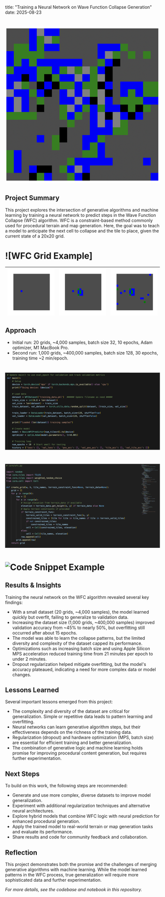 title: "Training a Neural Network on Wave Function Collapse Generation"
date: 2025-08-23

# ![Project Title Image](/assets/images/posts/train-on-WFC/title-image.png)

## Project Summary

This project explores the intersection of generative algorithms and machine learning by training a neural network to predict steps in the Wave Function Collapse (WFC) algorithm. WFC is a constraint-based method commonly used for procedural terrain and map generation. Here, the goal was to teach a model to anticipate the next cell to collapse and the tile to place, given the current state of a 20x20 grid.

# ![WFC Grid Example]
| ![img1](/assets/images/posts/train-on-WFC/Figure_1.png) | ![img2](/assets/images/posts/train-on-WFC/Figure_10.png) | ![img3](/assets/images/posts/train-on-WFC/Figure_20.png) |
|---------------------------|---------------------------|---------------------------|

## Approach

  - Initial run: 20 grids, ~4,000 samples, batch size 32, 10 epochs, Adam optimizer, M1 MacBook Pro.
  - Second run: 1,000 grids, ~400,000 samples, batch size 128, 30 epochs, training time ~2 min/epoch.

# ![Code Snippet Example](/assets/images/posts/train-on-WFC/model.png)
# ![Code Snippet Example](/assets/images/posts/train-on-WFC/WFC.png)
# ![Code Snippet Example](/assets/images/predictions.png)

## Results & Insights

Training the neural network on the WFC algorithm revealed several key findings:

- With a small dataset (20 grids, ~4,000 samples), the model learned quickly but overfit, failing to generalize to validation data.
- Increasing the dataset size (1,000 grids, ~400,000 samples) improved validation accuracy from ~45% to nearly 50%, but overfitting still occurred after about 15 epochs.
- The model was able to learn the collapse patterns, but the limited diversity and complexity of the dataset capped its performance.
- Optimizations such as increasing batch size and using Apple Silicon MPS acceleration reduced training time from 21 minutes per epoch to under 2 minutes.
- Dropout regularization helped mitigate overfitting, but the model's accuracy plateaued, indicating a need for more complex data or model changes.


## Lessons Learned

Several important lessons emerged from this project:

- The complexity and diversity of the dataset are critical for generalization. Simple or repetitive data leads to pattern learning and overfitting.
- Neural networks can learn generative algorithm steps, but their effectiveness depends on the richness of the training data.
- Regularization (dropout) and hardware optimization (MPS, batch size) are essential for efficient training and better generalization.
- The combination of generative logic and machine learning holds promise for improving procedural content generation, but requires further experimentation.


## Next Steps

To build on this work, the following steps are recommended:

- Generate and use more complex, diverse datasets to improve model generalization.
- Experiment with additional regularization techniques and alternative neural architectures.
- Explore hybrid models that combine WFC logic with neural prediction for enhanced procedural generation.
- Apply the trained model to real-world terrain or map generation tasks and evaluate its performance.
- Share results and code for community feedback and collaboration.


## Reflection

This project demonstrates both the promise and the challenges of merging generative algorithms with machine learning. While the model learned patterns in the WFC process, true generalization will require more sophisticated data and further experimentation.

*For more details, see the codebase and notebook in this repository.*
